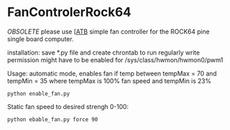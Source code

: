 # FanControlerRock64

*OBSOLETE*  please use [[ATB](https://github.com/tuxd3v/ats)
simple fan controller for the ROCK64 pine single board computer. 

installation: 
save *.py file and create chrontab to run regularly 
write permission might have to be enabled for /sys/class/hwmon/hwmon0/pwm1 

Usage: 
automatic mode, enables fan if temp between tempMax = 70 and  tempMin = 35 where tempMax is 100% fan speed and tempMin is 23% 

```python enable_fan.py```

Static fan speed to desired strengh 0-100:

```python ebable_fan.py force 90```
